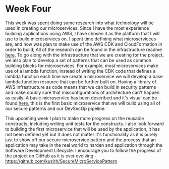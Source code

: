 # Week Four

This week was spent doing some research into what technology will be used in creating our microservices. Since I have the most experience building applications using AWS, I have chosen it as the platform that I will use to build microservices on. I spent time defining what microservicces are, and how was plan to make use of the AWS CDK and CloudFormation in order to build; All of the research can be found in the infrastructure readme [here](/docs/INFRASTRUCTURE.md). To go along with the infrastructure that we are creating for the project, we also plan to develop a set of patterns that can be used as common building blocks for microservices. For example, most microservices make use of a lambda function, instead of writing the CDK code that defines a lambda function each time we create a microservice we will develop a base lambda function resource that can be further built on. Having a library of AWS infrastructure as code means that we can build in security patterns and make doubly sure that misconfigurations of architecture can't happen as easily. A basic microservice has been described and it's visual can be found [here](/docs/Images//microservice.JPG), this is the first basic microservice that we will build using all of our secure patterns and our DevSecOp pipeline.

This upcoming week I plan to make more progress on the reusable constructs, including writing unit tests for the constructs. I also look forward to building the first microservice that will be used by the application, it has not been defined yet but it does not matter it's functionality as it is purely just to show off our secure microservice pattern and the process that an application may take in the real world to harden and application through the Software Development Lifecycle. I encourage you to follow the progress of the project on GitHub as it is ever evolving - https://github.com/kuzirh/SecureMicroServicePattern 


